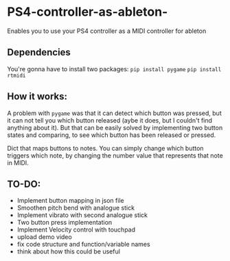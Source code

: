 # PS4-controller-as-ableton-
Enables you to use your PS4 controller as a MIDI controller for ableton

## Dependencies
You're gonna have to install two packages:
`pip install pygame`
`pip install rtmidi`

## How it works:

A problem with `pygame` was that it can detect which button was pressed, but it can not tell you which button released (aybe it does, but I couldn't find anything about it). But that can be easily solved by implementing two button states and comparing, to see which button has been released or pressed.

Dict that maps buttons to notes. You can simply change which button triggers which note, by changing the number value that represents that note in MIDI.

## TO-DO:
* Implement button mapping in json file
* Smoothen pitch bend with analogue stick
* Implement vibrato with second analogue stick
* Two button press implementation
* Implement Velocity control with touchpad
* upload demo video
* fix code structure and function/variable names
* think about how this could be useful
